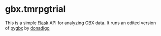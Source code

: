 # gbx.tmrpgtrial

This is a simple <a href="https://flask.palletsprojects.com/en/2.2.x/">Flask</a> API for analyzing GBX data. It runs an edited version of <a href="https://github.com/donadigo/pygbx">pygbx</a> by <a href="https://github.com/donadigo">donadigo</a>
